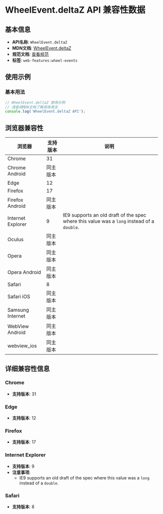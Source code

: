 # WheelEvent.deltaZ API 兼容性数据

## 基本信息

- **API名称**: `WheelEvent.deltaZ`
- **MDN文档**: [WheelEvent.deltaZ](https://developer.mozilla.org/docs/Web/API/WheelEvent/deltaZ)
- **规范文档**: [查看规范](https://w3c.github.io/uievents/#dom-wheelevent-deltaz)
- **标签**: `web-features:wheel-events`

## 使用示例

### 基本用法

```javascript
// WheelEvent.deltaZ 使用示例
// 请查阅MDN文档了解具体用法
console.log('WheelEvent.deltaZ API');
```

## 浏览器兼容性

| 浏览器 | 支持版本 | 说明 |
|--------|----------|------|
| Chrome | 31 |  |
| Chrome Android | 同主版本 |  |
| Edge | 12 |  |
| Firefox | 17 |  |
| Firefox Android | 同主版本 |  |
| Internet Explorer | 9 | IE9 supports an old draft of the spec where this value was a `long` instead of a `double`. |
| Oculus | 同主版本 |  |
| Opera | 同主版本 |  |
| Opera Android | 同主版本 |  |
| Safari | 8 |  |
| Safari iOS | 同主版本 |  |
| Samsung Internet | 同主版本 |  |
| WebView Android | 同主版本 |  |
| webview_ios | 同主版本 |  |

## 详细兼容性信息

### Chrome

- **支持版本**: 31

### Edge

- **支持版本**: 12

### Firefox

- **支持版本**: 17

### Internet Explorer

- **支持版本**: 9
- **注意事项**:
  - IE9 supports an old draft of the spec where this value was a `long` instead of a `double`.

### Safari

- **支持版本**: 8

